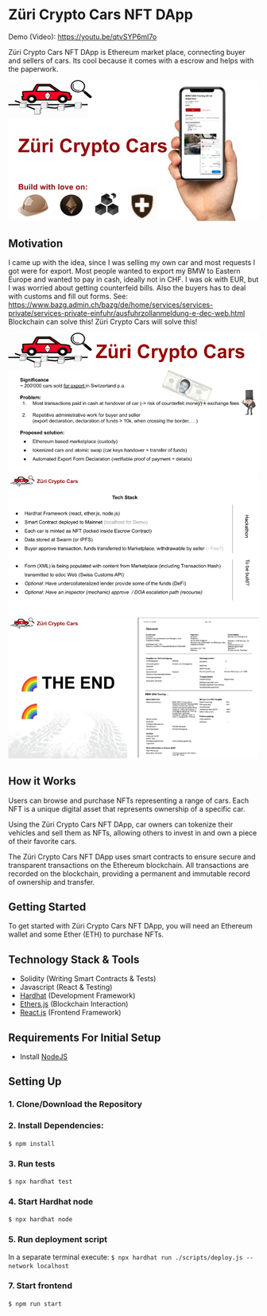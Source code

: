 # Züri Crypto Cars NFT DApp

Demo (Video): https://youtu.be/qtvSYP6mI7o

Züri Crypto Cars NFT DApp is Ethereum market place, connecting buyer and sellers of cars.
Its cool because it comes with a escrow and helps with the paperwork.

![](docs/1.png?raw=true)

## Motivation
I came up with the idea, since I was selling my own car and most requests I got were for export. 
Most people wanted to export my BMW to Eastern Europe and wanted to pay in cash, ideally not in CHF. 
I was ok with EUR, but I was worried about getting counterfeid bills. Also the buyers has to deal with customs and fill out forms.
See: https://www.bazg.admin.ch/bazg/de/home/services/services-private/services-private-einfuhr/ausfuhrzollanmeldung-e-dec-web.html
Blockchain can solve this! Züri Crypto Cars will solve this!

![](docs/2.png?raw=true)
![](docs/techstack.png?raw=true)
![](docs/form.png?raw=true)

## How it Works
Users can browse and purchase NFTs representing a range of cars. Each NFT is a unique digital asset that represents ownership of a specific car.

Using the Züri Crypto Cars NFT DApp, car owners can tokenize their vehicles and sell them as NFTs, allowing others to invest in and own a piece of their favorite cars.

The Züri Crypto Cars NFT DApp uses smart contracts to ensure secure and transparent transactions on the Ethereum blockchain. All transactions are recorded on the blockchain, providing a permanent and immutable record of ownership and transfer.

## Getting Started
To get started with Züri Crypto Cars NFT DApp, you will need an Ethereum wallet and some Ether (ETH) to purchase NFTs.


## Technology Stack & Tools

- Solidity (Writing Smart Contracts & Tests)
- Javascript (React & Testing)
- [Hardhat](https://hardhat.org/) (Development Framework)
- [Ethers.js](https://docs.ethers.io/v5/) (Blockchain Interaction)
- [React.js](https://reactjs.org/) (Frontend Framework)

## Requirements For Initial Setup
- Install [NodeJS](https://nodejs.org/en/)

## Setting Up
### 1. Clone/Download the Repository

### 2. Install Dependencies:
`$ npm install`

### 3. Run tests
`$ npx hardhat test`

### 4. Start Hardhat node
`$ npx hardhat node`

### 5. Run deployment script
In a separate terminal execute:
`$ npx hardhat run ./scripts/deploy.js --network localhost`

### 7. Start frontend
`$ npm run start`
